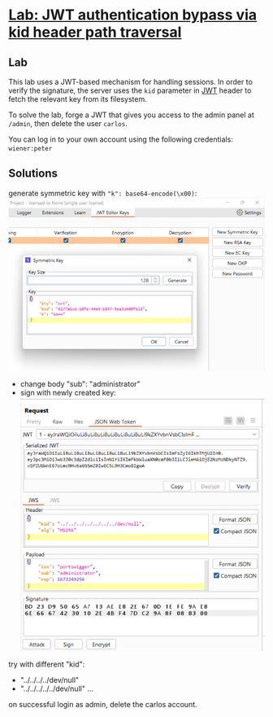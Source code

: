 # [Lab: JWT authentication bypass via kid header path traversal](https://portswigger.net/web-security/jwt/lab-jwt-authentication-bypass-via-kid-header-path-traversal)

## Lab

This lab uses a JWT-based mechanism for handling sessions. In order to verify the signature, the server uses the  `kid`  parameter in  [JWT](https://portswigger.net/web-security/jwt)  header to fetch the relevant key from its filesystem.

To solve the lab, forge a JWT that gives you access to the admin panel at  `/admin`, then delete the user  `carlos`.

You can log in to your own account using the following credentials:  `wiener:peter`

## Solutions

generate symmetric key with `"k": base64-encode(\x00)`:
![generate-key.png](../../img/lab-6-generate-key.png)

- change body "sub": "administrator"
- sign with newly created key:
![try.png](../../img/lab-6-payload.png)

try with different "kid":

- "../../../../dev/null"
- "../../../../../dev/null"
...

on successful login as admin, delete the carlos account.
